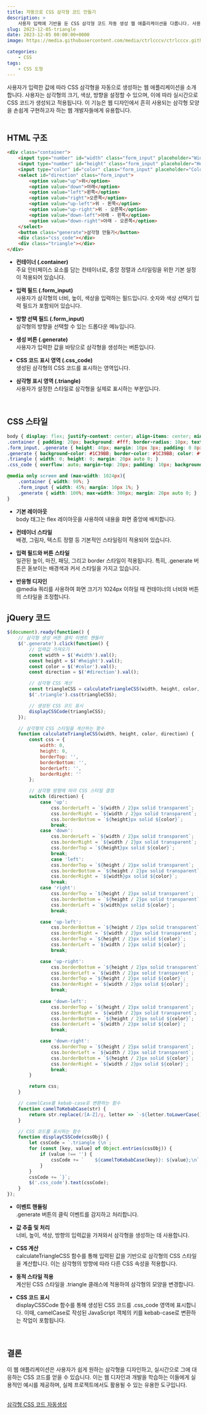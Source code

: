 ```yaml
---
title: 자동으로 CSS 삼각형 코드 만들기
description: >  
    사용자 입력에 기반을 둔 CSS 삼각형 코드 자동 생성 웹 애플리케이션을 다룹니다. 사용자는 직관적인 인터페이스를 통해 삼각형의 모양을 디자인하고, 즉시 생성되는 CSS 코드를 확인할 수 있습니다.
slug: 2023-12-05-triangle
date: 2023-12-05 00:00:00+0000
image: https://media.githubusercontent.com/media/ctrlcccv/ctrlcccv.github.io/master/assets/img/post/2023-12-05-triangle2.webp

categories:
    - CSS
tags:
    - CSS 도형
---
```

사용자가 입력한 값에 따라 CSS 삼각형을 자동으로 생성하는 웹 애플리케이션을 소개합니다. 사용자는 삼각형의 크기, 색상, 방향을 설정할 수 있으며, 이에 따라 실시간으로 CSS 코드가 생성되고 적용됩니다. 이 기능은 웹 디자인에서 흔히 사용되는 삼각형 모양을 손쉽게 구현하고자 하는 웹 개발자들에게 유용합니다.  
<br>

## HTML 구조
```html
<div class="container">
    <input type="number" id="width" class="form_input" placeholder="Width">
    <input type="number" id="height" class="form_input" placeholder="Height">
    <input type="color" id="color" class="form_input" placeholder="Color">
    <select id="direction" class="form_input">
        <option value="up">위</option>
        <option value="down">아래</option>
        <option value="left">왼쪽</option>
        <option value="right">오른쪽</option>
        <option value="up-left">위 - 왼쪽</option>
        <option value="up-right">위 - 오른쪽</option>
        <option value="down-left">아래 - 왼쪽</option>
        <option value="down-right">아래 - 오른쪽</option>
    </select>    
    <button class="generate">삼각형 만들기</button>
    <div class="css_code"></div>
    <div class="triangle"></div>
</div>
```
* **컨테이너 (.container)**  
주요 인터페이스 요소를 담는 컨테이너로, 중앙 정렬과 스타일링을 위한 기본 설정이 적용되어 있습니다.

* **입력 필드 (.form_input)**  
사용자가 삼각형의 너비, 높이, 색상을 입력하는 필드입니다. 숫자와 색상 선택기 입력 필드가 포함되어 있습니다.

* **방향 선택 필드 (.form_input)**  
삼각형의 방향을 선택할 수 있는 드롭다운 메뉴입니다.

* **생성 버튼 (.generate)**  
사용자가 입력한 값을 바탕으로 삼각형을 생성하는 버튼입니다.

* **CSS 코드 표시 영역 (.css_code)**  
생성된 삼각형의 CSS 코드를 표시하는 영역입니다.

* **삼각형 표시 영역 (.triangle)**  
사용자가 설정한 스타일로 삼각형을 실제로 표시하는 부분입니다.  
<br>

## CSS 스타일
```css
body { display: flex; justify-content: center; align-items: center; min-height: 100vh; background-color: #f7f7f7; } 
.container { padding: 20px; background: #fff; border-radius: 10px; text-align: center; box-shadow: 0 0 15px rgba(0,0,0,0.1); } 
.form_input, .generate { height: 40px; margin: 10px 3px; padding: 0 8px; border: 1px solid #ccc; border-radius: 5px; vertical-align: top; } 
.generate { background-color: #1C39BB; border-color: #1C39BB; color: #fff; cursor: pointer; } 
.triangle { width: 0; height: 0; margin: 20px auto 0; } 
.css_code { overflow: auto; margin-top: 20px; padding: 10px; background: #eee; border-radius: 5px; font-size: 14px; text-align: left; white-space: pre; } 

@media only screen and (max-width: 1024px){
    .container { width: 90%; } 
    .form_input { width: 45%; margin: 10px 1%; } 
    .generate { width: 100%; max-width: 300px; margin: 20px auto 0; }
}
```
* **기본 레이아웃**   
body 태그는 flex 레이아웃을 사용하여 내용을 화면 중앙에 배치합니다.

* **컨테이너 스타일**  
배경, 그림자, 텍스트 정렬 등 기본적인 스타일링이 적용되어 있습니다.

* **입력 필드와 버튼 스타일**  
일관된 높이, 마진, 패딩, 그리고 border 스타일이 적용됩니다. 특히, .generate 버튼은 돋보이는 배경색과 커서 스타일을 가지고 있습니다.

* **반응형 디자인**   
@media 쿼리를 사용하여 화면 크기가 1024px 이하일 때 컨테이너의 너비와 버튼의 스타일을 조정합니다.

<script async src="https://pagead2.googlesyndication.com/pagead/js/adsbygoogle.js?client=ca-pub-8535540836842352" crossorigin="anonymous"></script>
<ins class="adsbygoogle"
     style="display:block; text-align:center;"
     data-ad-layout="in-article"
     data-ad-format="fluid"
     data-ad-client="ca-pub-8535540836842352"
     data-ad-slot="2974559225"></ins>
<script>
     (adsbygoogle = window.adsbygoogle || []).push({});
</script>

## jQuery 코드
```js
$(document).ready(function() {
    // 삼각형 생성 버튼 클릭 이벤트 핸들러
    $('.generate').click(function() {
        // 입력값 가져오기
        const width = $('#width').val();
        const height = $('#height').val();
        const color = $('#color').val();
        const direction = $('#direction').val();

        // 삼각형 CSS 계산
        const triangleCSS = calculateTriangleCSS(width, height, color, direction);
        $('.triangle').css(triangleCSS);

        // 생성된 CSS 코드 표시
        displayCSSCode(triangleCSS);
    });

    // 삼각형의 CSS 스타일을 계산하는 함수
    function calculateTriangleCSS(width, height, color, direction) {
        const css = {
            width: 0,
            height: 0,
            borderTop: '',
            borderBottom: '',
            borderLeft: '',
            borderRight: ''
        };

        // 삼각형 방향에 따라 CSS 스타일 결정
        switch (direction) {
            case 'up':
                css.borderLeft = `${width / 2}px solid transparent`;
                css.borderRight = `${width / 2}px solid transparent`;
                css.borderBottom = `${height}px solid ${color}`;
                break;
            case 'down':
                css.borderLeft = `${width / 2}px solid transparent`;
                css.borderRight = `${width / 2}px solid transparent`;
                css.borderTop = `${height}px solid ${color}`;
                break;
                case 'left':
                css.borderTop = `${height / 2}px solid transparent`;
                css.borderBottom = `${height / 2}px solid transparent`;
                css.borderRight = `${width}px solid ${color}`;
                break;
            case 'right':
                css.borderTop = `${height / 2}px solid transparent`;
                css.borderBottom = `${height / 2}px solid transparent`;
                css.borderLeft = `${width}px solid ${color}`;
                break;

            case 'up-left':
                css.borderBottom = `${height / 2}px solid transparent`;
                css.borderRight = `${width / 2}px solid transparent`;
                css.borderTop = `${height / 2}px solid ${color}`;
                css.borderLeft = `${width / 2}px solid ${color}`;
                break;

            case 'up-right':
                css.borderBottom = `${height / 2}px solid transparent`;
                css.borderLeft = `${width / 2}px solid transparent`;
                css.borderTop = `${height / 2}px solid ${color}`;
                css.borderRight = `${width / 2}px solid ${color}`;
                break;
            
            case 'down-left':
                css.borderTop = `${height / 2}px solid transparent`;
                css.borderRight = `${width / 2}px solid transparent`;
                css.borderBottom = `${height / 2}px solid ${color}`;
                css.borderLeft = `${width / 2}px solid ${color}`;
                break;

            case 'down-right':
                css.borderTop = `${height / 2}px solid transparent`;
                css.borderLeft = `${width / 2}px solid transparent`;
                css.borderBottom = `${height / 2}px solid ${color}`;
                css.borderRight = `${width / 2}px solid ${color}`;
                break;
        }

        return css;
    }

    // camelCase를 kebab-case로 변환하는 함수
    function camelToKebabCase(str) {
        return str.replace(/[A-Z]/g, letter => `-${letter.toLowerCase()}`);
    }

    // CSS 코드를 표시하는 함수
    function displayCSSCode(cssObj) {
        let cssCode = `.triangle {\n`;
        for (const [key, value] of Object.entries(cssObj)) {
            if (value !== '') {
                cssCode += `    ${camelToKebabCase(key)}: ${value};\n`;
            }
        }
        cssCode += `}`;
        $('.css_code').text(cssCode);
    }
});
```
* **이벤트 핸들링**  
.generate 버튼의 클릭 이벤트를 감지하고 처리합니다.

* **값 추출 및 처리**  
너비, 높이, 색상, 방향의 입력값을 가져와서 삼각형을 생성하는 데 사용합니다.

* **CSS 계산**  
calculateTriangleCSS 함수를 통해 입력된 값을 기반으로 삼각형의 CSS 스타일을 계산합니다. 이는 삼각형의 방향에 따라 다른 CSS 속성을 적용합니다.

* **동적 스타일 적용**  
계산된 CSS 스타일을 .triangle 클래스에 적용하여 삼각형의 모양을 변경합니다.

* **CSS 코드 표시**  
displayCSSCode 함수를 통해 생성된 CSS 코드를 .css_code 영역에 표시합니다. 이때, camelCase로 작성된 JavaScript 객체의 키를 kebab-case로 변환하는 작업이 포함됩니다.  
<br>


## 결론
이 웹 애플리케이션은 사용자가 쉽게 원하는 삼각형을 디자인하고, 실시간으로 그에 대응하는 CSS 코드를 얻을 수 있습니다. 이는 웹 디자인과 개발을 학습하는 이들에게 실용적인 예시를 제공하며, 실제 프로젝트에서도 활용될 수 있는 유용한 도구입니다.  
<br>

<div class="btn_wrap">
    <a href="https://ctrlcccv.github.io/ctrlcccv-demo/2023-12-05-triangle/">삼각형 CSS 코드 자동생성</a>
</div>